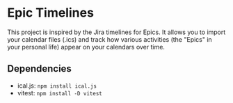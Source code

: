 # Epic Timelines

This project is inspired by the Jira timelines for Epics. It allows you to import your calendar files (.ics) and track how various activities (the "Epics" in your personal life) appear on your calendars over time.

## Dependencies

- ical.js: `npm install ical.js`
- vitest: `npm install -D vitest`
